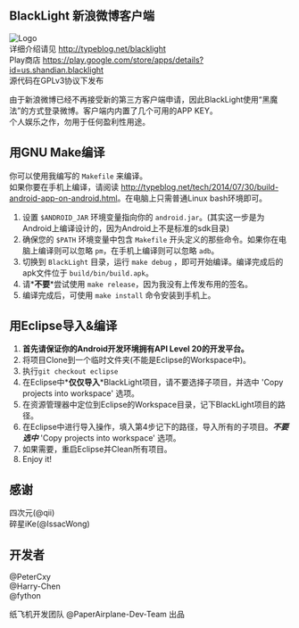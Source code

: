 BlackLight 新浪微博客户端
---
![Logo](https://raw.githubusercontent.com/PaperAirplane-Dev-Team/BlackLight/master/res/drawable-xxhdpi/ic_launcher.png)   
详细介绍请见 <http://typeblog.net/blacklight>  
Play商店 <https://play.google.com/store/apps/details?id=us.shandian.blacklight>  
源代码在GPLv3协议下发布

由于新浪微博已经不再接受新的第三方客户端申请，因此BlackLight使用“黑魔法”的方式登录微博。客户端内内置了几个可用的APP KEY。  
个人娱乐之作，勿用于任何盈利性用途。

用GNU Make编译
---
你可以使用我编写的 `Makefile` 来编译。  
如果你要在手机上编译，请阅读 <http://typeblog.net/tech/2014/07/30/build-android-app-on-android.html>。在电脑上只需普通Linux bash环境即可。  
1. 设置 `$ANDROID_JAR` 环境变量指向你的 `android.jar`。(其实这一步是为Android上编译设计的，因为Android上不是标准的sdk目录)  
2. 确保您的 `$PATH` 环境变量中包含 `Makefile` 开头定义的那些命令。如果你在电脑上编译则可以忽略 `pm`，在手机上编译则可以忽略 `adb`。  
3. 切换到 `BlackLight` 目录，运行 `make debug` ，即可开始编译。编译完成后的apk文件位于 `build/bin/build.apk`。  
4. 请*__不要__*尝试使用 `make release`，因为我没有上传发布用的签名。  
5. 编译完成后，可使用 `make install` 命令安装到手机上。  

用Eclipse导入&编译
---
1. __首先请保证你的Android开发环境拥有API Level 20的开发平台。__   
2. 将项目Clone到一个临时文件夹(不能是Eclipse的Workspace中)。
3. 执行`git checkout eclipse`
4. 在Eclipse中*__仅仅导入__*BlackLight项目，请不要选择子项目，并选中 'Copy projects into workspace' 选项。
5. 在资源管理器中定位到Eclipse的Workspace目录，记下BlackLight项目的路径。
6. 在Eclipse中进行导入操作，填入第4步记下的路径，导入所有的子项目。*__不要选中__* 'Copy projects into workspace' 选项。
7. 如果需要，重启Eclipse并Clean所有项目。
8. Enjoy it!

感谢
---
四次元(@qii)  
碎星iKe(@IssacWong)


开发者
---
@PeterCxy  
@Harry-Chen  
@fython  

纸飞机开发团队 @PaperAirplane-Dev-Team 出品
